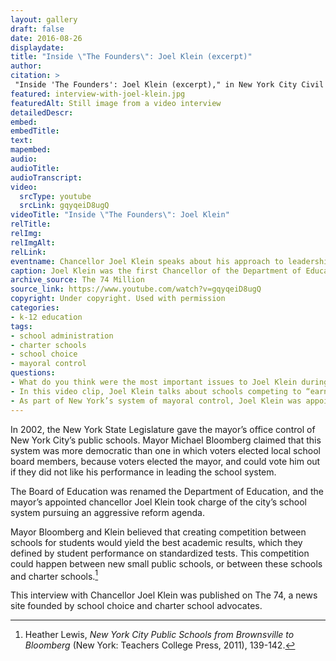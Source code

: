 ```yaml
--- 
layout: gallery
draft: false
date: 2016-08-26
displaydate: 
title: "Inside \"The Founders\": Joel Klein (excerpt)" 
author: 
citation: >
 "Inside 'The Founders': Joel Klein (excerpt)," in New York City Civil Rights History Project, Accessed: [Month Day, Year], https://nyccivilrightshistory.org/gallery/interview-with-joel-klein.
featured: interview-with-joel-klein.jpg
featuredAlt: Still image from a video interview
detailedDescr: 
embed: 
embedTitle: 
text: 
mapembed: 
audio: 
audioTitle: 
audioTranscript: 
video: 
  srcType: youtube
  srcLink: gqyqeiD8ugQ
videoTitle: "Inside \"The Founders\": Joel Klein"
relTitle: 
relImg: 
relImgAlt: 
relLink: 
eventname: Chancellor Joel Klein speaks about his approach to leadership and school change.
caption: Joel Klein was the first Chancellor of the Department of Education appointed by Mayor Michael Bloomberg under mayoral control. He describes his approach to making change in the city’s schools. 
archive_source: The 74 Million
source_link: https://www.youtube.com/watch?v=gqyqeiD8ugQ
copyright: Under copyright. Used with permission
categories: 
- k-12 education
tags: 
- school administration
- charter schools
- school choice
- mayoral control
questions: 
- What do you think were the most important issues to Joel Klein during the early years of mayoral control?
- In this video clip, Joel Klein talks about schools competing to “earn” their students. He thinks of children and parents as consumers of education and, therefore, schools (like businesses) compete for consumers. Based on this logic, some schools will succeed in attracting consumers (or students) and others will not. Those that do not succeed will be closed down. Thinking about your own experiences as a student, what are the strengths of this idea? What are the weaknesses? 
- As part of New York’s system of mayoral control, Joel Klein was appointed by Mayor Michael Bloomberg to the job of Chancellor. Many other school system leaders are elected or selected by an elected school board. How do you think that mayoral control affects Klein’s approach to his job? How do you think it affects his approach to making changes in the school system?
--- 
```


In 2002, the New York State Legislature gave the mayor’s office control of New York City’s public schools. Mayor Michael Bloomberg claimed that this system was more democratic than one in which voters elected local school board members, because voters elected the mayor, and could vote him out if they did not like his performance in leading the school system.

The Board of Education was renamed the Department of Education, and the mayor’s appointed chancellor Joel Klein took charge of the city’s school system pursuing an aggressive reform agenda.

Mayor Bloomberg and Klein believed that creating competition between schools for students would yield the best academic results, which they defined by student performance on standardized tests. This competition could happen between new small public schools, or between these schools and charter schools.[^1]

This interview with Chancellor Joel Klein was published on The 74, a news site founded by school choice and charter school advocates. 

[^1]: Heather Lewis, *New York City Public Schools from Brownsville to Bloomberg* (New York: Teachers College Press, 2011), 139-142.
